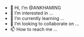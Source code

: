 - 👋 Hi, I’m @ANKHAMING
- 👀 I’m interested in ...
- 🌱 I’m currently learning ...
- 💞️ I’m looking to collaborate on ...
- 📫 How to reach me ...

<!---
ANKHAMING/ANKHAMING is a ✨ special ✨ repository because its `README.md` (this file) appears on your GitHub profile.
You can click the Preview link to take a look at your changes.
--->
